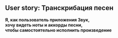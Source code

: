 ## User story: Транскрибация песен

**Я, как пользователь приложения Звук,**   
**хочу видеть ноты и аккорды песни,**  
**чтобы самостоятельно исполнить произведение**
